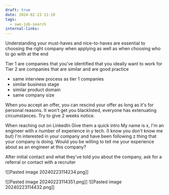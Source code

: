 ```yaml
---
draft: true
date: 2024-02-23 11:10
tags:
  - swe-job-search
internal-links:
---
```


Understanding your must-haves and nice-to-haves are essential to choosing the right company when applying as well as when choosing who to go with at the end

Tier 1 are companies that you've identified that you ideally want to work for
Tier 2 are companies that are similar and are good practice
- same interview process as tier 1 companies
- similar business stage
- similar product domain
- same company size

When you accept an offer, you can rescind your offer as long as it's for personal reasons. It won't get you blacklisted, everyone has extenuating circumstances. Try to give 2 weeks notice.

When reaching out on LinkedIn
Give them a quick intro
My name is x, I'm an engineer with x number of experience in y tech. (I know you don't know me but) I'm interested in your company and have been following z thing that your company is doing. Would you be willing to tell me your experience about as an engineer at this company?

After initial contact and what they've told you about the company, ask for a referral or contact with a recruiter

![[Pasted image 20240223114234.png]]

![[Pasted image 20240223114351.png]]
![[Pasted image 20240223114432.png]]